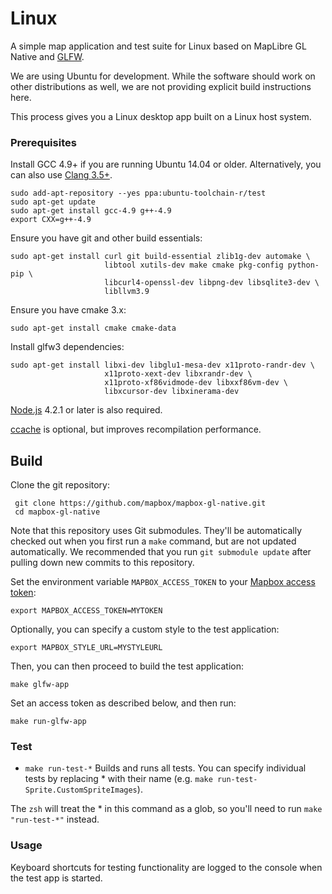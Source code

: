 # Linux

A simple map application and test suite for Linux based on MapLibre GL Native and [GLFW](https://github.com/glfw/glfw).

We are using Ubuntu for development. While the software should work on other distributions as well, we are not providing explicit build instructions here.

This process gives you a Linux desktop app built on a Linux host system.

### Prerequisites

Install GCC 4.9+ if you are running Ubuntu 14.04 or older. Alternatively, you can also use [Clang 3.5+](http://llvm.org/apt/).

    sudo add-apt-repository --yes ppa:ubuntu-toolchain-r/test
    sudo apt-get update
    sudo apt-get install gcc-4.9 g++-4.9
    export CXX=g++-4.9

Ensure you have git and other build essentials:

    sudo apt-get install curl git build-essential zlib1g-dev automake \
                         libtool xutils-dev make cmake pkg-config python-pip \
                         libcurl4-openssl-dev libpng-dev libsqlite3-dev \
                         libllvm3.9

Ensure you have cmake 3.x:

    sudo apt-get install cmake cmake-data

Install glfw3 dependencies:

    sudo apt-get install libxi-dev libglu1-mesa-dev x11proto-randr-dev \
                         x11proto-xext-dev libxrandr-dev \
                         x11proto-xf86vidmode-dev libxxf86vm-dev \
                         libxcursor-dev libxinerama-dev

[Node.js](https://nodejs.org/) 4.2.1 or later is also required.

[ccache](https://ccache.samba.org) is optional, but improves recompilation performance.

## Build

Clone the git repository:

     git clone https://github.com/mapbox/mapbox-gl-native.git
     cd mapbox-gl-native

Note that this repository uses Git submodules. They'll be automatically checked out when you first run a `make` command,
but are not updated automatically. We recommended that you run `git submodule update` after pulling down new commits to
this repository.

Set the environment variable `MAPBOX_ACCESS_TOKEN` to your [Mapbox access token](ACCESS_TOKEN.md):

    export MAPBOX_ACCESS_TOKEN=MYTOKEN

Optionally, you can specify a custom style to the test application:

    export MAPBOX_STYLE_URL=MYSTYLEURL

Then, you can then proceed to build the test application:

    make glfw-app

Set an access token as described below, and then run:

    make run-glfw-app

### Test

- `make run-test-*` Builds and runs all tests. You can specify individual tests by replacing * with their name (e.g. `make run-test-Sprite.CustomSpriteImages`).

The `zsh` will treat the * in this command as a glob, so you'll need to run
`make "run-test-*"` instead.

### Usage

Keyboard shortcuts for testing functionality are logged to the console when the test app is started.

